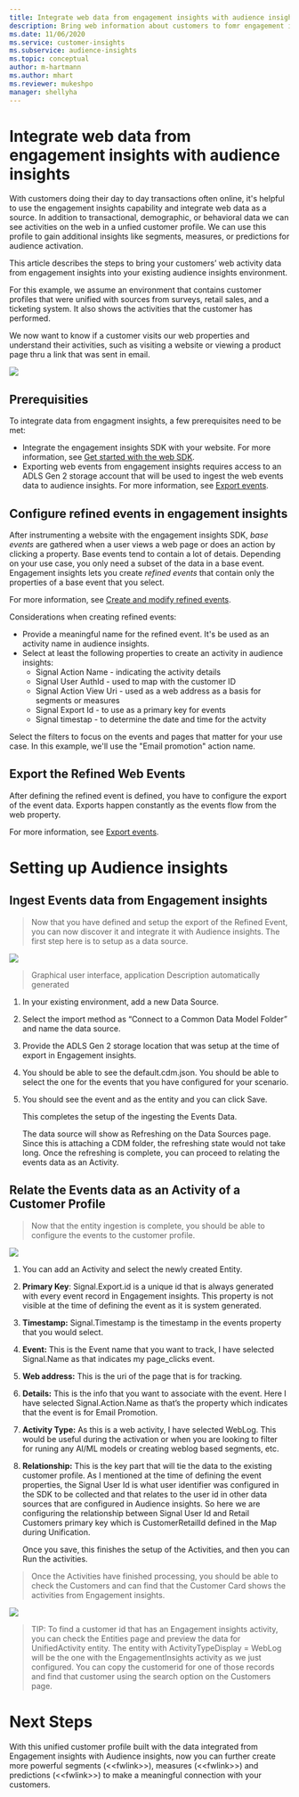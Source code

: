 ```yaml
---
title: Integrate web data from engagement insights with audience insights.
description: Bring web information about customers to fomr engagement insights to audience insights. 
ms.date: 11/06/2020
ms.service: customer-insights
ms.subservice: audience-insights
ms.topic: conceptual
author: m-hartmann
ms.author: mhart
ms.reviewer: mukeshpo
manager: shellyha
---
```


# Integrate web data from engagement insights with audience insights

With customers doing their day to day transactions often online, it's helpful to use the engagement insights capability and integrate web data as a source. In addition to transactional, demographic, or behavioral data we can see activities on the web in a unfied customer profile. We can use this profile to gain additional insights like segments, measures, or predictions for audience activation.

This article describes the steps to bring your customers’ web activity data from engagement insights into your existing audience insights environment.

For this example, we assume an environment that contains customer profiles that were unified with sources from surveys, retail sales, and a ticketing system. It also shows the activities that the customer has performed. 

We now want to know if a customer visits our web properties and understand their activities, such as visiting a website or viewing a product page thru a link that was sent in email.

![](media/b25feeac3fc13186fe2c8bed65930da5.png)


## Prerequisities

To integrate data from engagment insights, a few prerequisites need to be met: 

- Integrate the engagement insights SDK with your website. For more information, see [Get started with the web SDK](../engagement-insights/instrument-website.md).
- Exporting web events from engagement insights requires access to an ADLS Gen 2 storage account that will be used to ingest the web events data to audience
    insights. For more information, see [Export events](../engagement-insights/export-events.md).

## Configure refined events in engagement insights

After instrumenting a website with the engagement insights SDK, *base events* are gathered when a user views a web page or does an action by clicking a property. Base events tend to contain a lot of detais. Depending on your use case, you only need a subset of the data in a base event. Engagement insights lets you create *refined events* that contain only the properties of a base event that you select.     

For more information, see [Create and modify refined events](../engagement-insights/refined-events.md).

Considerations when creating refined events: 

- Provide a meaningful name for the refined event. It's be used as an activity name in audience insights.
- Select at least the following properties to create an activity in audience insights: 
    - Signal Action Name - indicating the activity details
    - Signal User AuthId - used to map with the customer ID
    - Signal Action View Uri - used as a web address as a basis for segments or measures
    - Signal Export Id - to use as a primary key for events
    - Signal timestap - to determine the date and time for the actvity

Select the filters to focus on the events and pages that matter for your use case. In this example, we'll use the "Email promotion" action name.

## Export the Refined Web Events 

After defining the refined event is defined, you have to configure the export of the event data. Exports happen constantly as the events flow from the web property.

For more information, see [Export events](../engagement-insights/export-events.md).

# Setting up Audience insights

## Ingest Events data from Engagement insights

>   Now that you have defined and setup the export of the Refined Event, you can
>   now discover it and integrate it with Audience insights. The first step here
>   is to setup as a data source.

![](media/54a1a821ed8ddb6aa25369d8f55d214d.gif)

>   Graphical user interface, application Description automatically generated

1.  In your existing environment, add a new Data Source.

2.  Select the import method as “Connect to a Common Data Model Folder” and name
    the data source.

3.  Provide the ADLS Gen 2 storage location that was setup at the time of export
    in Engagement insights.

4.  You should be able to see the default.cdm.json. You should be able to select
    the one for the events that you have configured for your scenario.

5.  You should see the event and as the entity and you can click Save.

    This completes the setup of the ingesting the Events Data.

    The data source will show as Refreshing on the Data Sources page. Since this
    is attaching a CDM folder, the refreshing state would not take long. Once
    the refreshing is complete, you can proceed to relating the events data as
    an Activity.

## Relate the Events data as an Activity of a Customer Profile

>   Now that the entity ingestion is complete, you should be able to configure
>   the events to the customer profile.

![](media/9e57473b5f0fb63bee52dca75c0668e2.png)

1.  You can add an Activity and select the newly created Entity.

2.  **Primary Key**: Signal.Export.id is a unique id that is always generated
    with every event record in Engagement insights. This property is not visible
    at the time of defining the event as it is system generated.

3.  **Timestamp:** Signal.Timestamp is the timestamp in the events property that
    you would select.

4.  **Event:** This is the Event name that you want to track, I have selected
    Signal.Name as that indicates my page_clicks event.

5.  **Web address:** This is the uri of the page that is for tracking.

6.  **Details:** This is the info that you want to associate with the event.
    Here I have selected Signal.Action.Name as that’s the property which
    indicates that the event is for Email Promotion.

7.  **Activity Type:** As this is a web activity, I have selected WebLog. This
    would be useful during the activation or when you are looking to filter for
    runing any AI/ML models or creating weblog based segments, etc.

8.  **Relationship:** This is the key part that will tie the data to the
    existing customer profile. As I mentioned at the time of defining the event
    properties, the Signal User Id is what user identifier was configured in the
    SDK to be collected and that relates to the user id in other data sources
    that are configured in Audience insights. So here we are configuring the
    relationship between Signal User Id and Retail Customers primary key which
    is CustomerRetailId defined in the Map during Unification.

    Once you save, this finishes the setup of the Activities, and then you can
    Run the activities.

>   Once the Activities have finished processing, you should be able to check
>   the Customers and can find that the Customer Card shows the activities from
>   Engagement insights.

![](media/4d7c2a8192b6bf534885bfe87909226e.png)

>   TIP: To find a customer id that has an Engagement insights activity, you can
>   check the Entities page and preview the data for UnifiedActivity entity. The
>   entity with ActivityTypeDisplay = WebLog will be the one with the
>   EngagementInsights activity as we just configured. You can copy the
>   customerid for one of those records and find that customer using the search
>   option on the Customers page.

# Next Steps

With this unified customer profile built with the data integrated from
Engagement insights with Audience insights, now you can further create more
powerful segments (\<\<fwlink\>\>), measures (\<\<fwlink\>\>) and predictions
(\<\<fwlink\>\>) to make a meaningful connection with your customers.
